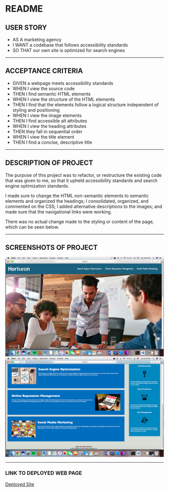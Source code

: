 # README

## **USER STORY**

* AS A marketing agency
* I WANT a codebase that follows accessibility standards
* SO THAT our own site is optimized for search engines
___________________________________________

## **ACCEPTANCE CRITERIA**

* GIVEN a webpage meets accessibility standards
* WHEN I view the source code
* THEN I find semantic HTML elements    
* WHEN I view the structure of the HTML elements
* THEN I find that the elements follow a logical structure independent of styling and positioning                              
* WHEN I view the image elements
* THEN I find accessible alt attributes  
* WHEN I view the heading attributes
* THEN they fall in sequential order    
* WHEN I view the title element
* THEN I find a concise, descriptive title   
___________________________________________

## DESCRIPTION OF PROJECT

The purpose of this project was to refactor, or restructure
the existing code that was given to me, so that it upheld
accessibility standards and search engine optimization standards. 

I made sure to change the HTML non-semantic elements to semantic elements and organized the headings; I consolidated, organized, and commented on the CSS; I added alternative descriptions to the images; and made sure that the navigational links were working.

There was no actual change made to the styling or content of the page, which can
be seen below. 
___________________________________________

## SCREENSHOTS OF PROJECT

![Screenshot of Refactored Website](/assets/images/screenshot-1.png) 
![Screenshot of Refactored Website 2](/assets/images/screenshot-2.png)
___________________________________________

### LINK TO DEPLOYED WEB PAGE

[Deployed Site](https://gabrielaortiz6.github.io/refactor-challenge1/)